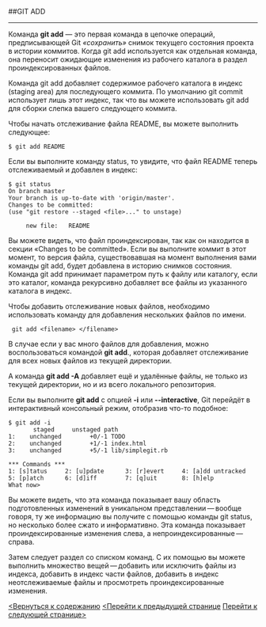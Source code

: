 ##GIT ADD
____
Команда **git add** — это первая команда в цепочке операций, предписывающей Git *«сохранить»* снимок текущего состояния проекта в истории коммитов. Когда git add используется как отдельная команда, она переносит ожидающие изменения из рабочего каталога в раздел проиндексированных файлов.

Команда git add добавляет содержимое рабочего каталога в индекс (staging area) для последующего коммита. По умолчанию git commit использует лишь этот индекс, так что вы можете использовать git add для сборки слепка вашего следующего коммита.

Чтобы начать отслеживание файла README, вы можете выполнить следующее:

    $ git add README

Если вы выполните команду status, то увидите, что файл README теперь отслеживаемый и добавлен в индекс:

    $ git status
    On branch master
    Your branch is up-to-date with 'origin/master'.
    Changes to be committed:
    (use "git restore --staged <file>..." to unstage)

         new file:   README

Вы можете видеть, что файл проиндексирован, так как он находится в секции «Changes to be committed». Если вы выполните коммит в этот момент, то версия файла, существовавшая на момент выполнения вами команды git add, будет добавлена в историю снимков состояния. Команда git add принимает параметром путь к файлу или каталогу, если это каталог, команда рекурсивно добавляет все файлы из указанного каталога в индекс.


Чтобы добавить отслеживание новых файлов, необходимо использовать команду для добавления нескольких файлов по имени.

     git add <filename> </filename> 
    
В случае если у вас много файлов для добавления, можно воспользоваться командой **git add**., которая добавляет отслеживание для всех новых файлов из текущей директории.

 А команда **git add -A** добавляет ещё и удалённые файлы, не только из текущей директории, но и из всего локального репозитория.

 

Если вы выполните **git add** с опцией **-i** или **--interactive**, Git перейдёт в интерактивный консольный режим, отобразив что-то подобное:

    $ git add -i
           staged     unstaged path
    1:    unchanged        +0/-1 TODO
    2:    unchanged        +1/-1 index.html
    3:    unchanged        +5/-1 lib/simplegit.rb

    *** Commands ***
    1: [s]tatus     2: [u]pdate      3: [r]evert     4: [a]dd untracked
    5: [p]atch      6: [d]iff        7: [q]uit       8: [h]elp
    What now>

Вы можете видеть, что эта команда показывает вашу область подготовленных изменений в уникальном представлении — вообще говоря, ту же информацию вы получите с помощью команды git status, но несколько более сжато и информативно. Эта команда показывает проиндексированные изменения слева, а непроиндексированные — справа.

Затем следует раздел со списком команд. С их помощью вы можете выполнить множество вещей — добавить или исключить файлы из индекса, добавить в индекс части файлов, добавить в индекс неотслеживаемые файлы и просмотреть проиндексированные изменения.

[<Вернуться к содержанию](/readme.md)
[<Перейти к предыдущей странице](/comands%20git.md)
[Перейти к следующей странице>](/git%20status.md)